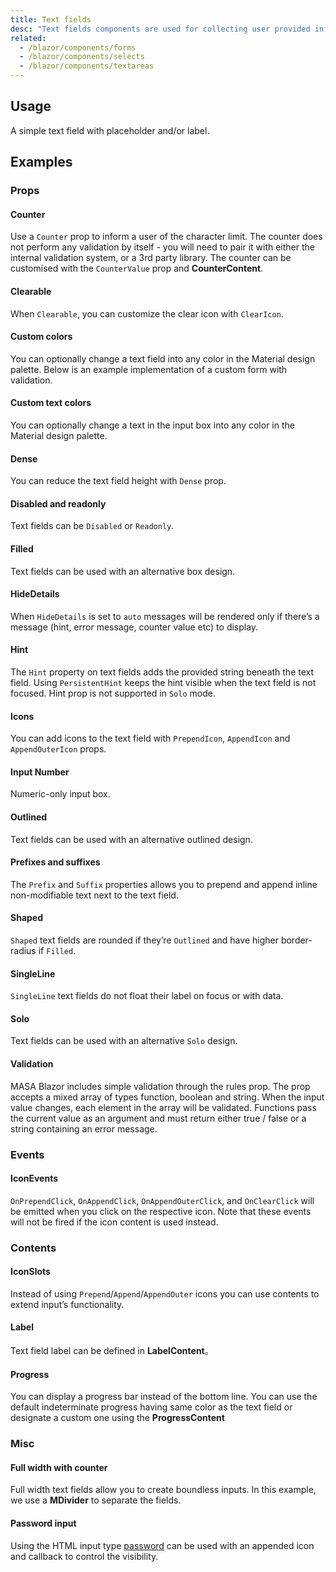 ```yaml
---
title: Text fields
desc: "Text fields components are used for collecting user provided information."
related:
  - /blazor/components/forms
  - /blazor/components/selects
  - /blazor/components/textareas
---
```


## Usage

A simple text field with placeholder and/or label.

<text-fields-usage></text-fields-usage>

## Examples

### Props

#### Counter

Use a `Counter` prop to inform a user of the character limit. The counter does not perform any validation by itself -
you will need to pair it with either the internal validation system, or a 3rd party library. The counter can be
customised with the `CounterValue` prop and **CounterContent**.

<masa-example file="Examples.components.text_fields.Counter"></masa-example>

#### Clearable

When `Clearable`, you can customize the clear icon with `ClearIcon`.

<masa-example file="Examples.components.text_fields.Clearable"></masa-example>

#### Custom colors

You can optionally change a text field into any color in the Material design palette. Below is an example implementation of a custom form with validation.

<masa-example file="Examples.components.text_fields.CustomColors"></masa-example>

#### Custom text colors

You can optionally change a text in the input box into any color in the Material design palette.

<masa-example file="Examples.components.text_fields.CustomTextColors"></masa-example>

#### Dense

You can reduce the text field height with `Dense` prop.

<masa-example file="Examples.components.text_fields.Dense"></masa-example>

#### Disabled and readonly

Text fields can be `Disabled` or `Readonly`.

<masa-example file="Examples.components.text_fields.DisabledAndReadonly"></masa-example>

#### Filled

Text fields can be used with an alternative box design.

<masa-example file="Examples.components.text_fields.Filled"></masa-example>

#### HideDetails

When `HideDetails` is set to `auto` messages will be rendered only if there’s a message (hint, error message, counter value etc) to display.

<masa-example file="Examples.components.text_fields.HideDetails"></masa-example>

#### Hint

The `Hint` property on text fields adds the provided string beneath the text field. Using `PersistentHint` keeps the
hint visible when the text field is not focused. Hint prop is not supported in `Solo` mode.

<masa-example file="Examples.components.text_fields.Hint"></masa-example>

#### Icons

You can add icons to the text field with `PrependIcon`, `AppendIcon` and `AppendOuterIcon` props.

<masa-example file="Examples.components.text_fields.Icons"></masa-example>

#### Input Number

Numeric-only input box.

<masa-example file="Examples.components.text_fields.Number"></masa-example>

#### Outlined

Text fields can be used with an alternative outlined design.

<masa-example file="Examples.components.text_fields.Outlined"></masa-example>

#### Prefixes and suffixes

The `Prefix` and `Suffix` properties allows you to prepend and append inline non-modifiable text next to the text field.

<masa-example file="Examples.components.text_fields.PrefixesAndSuffixes"></masa-example>

#### Shaped

`Shaped` text fields are rounded if they’re `Outlined` and have higher border-radius if `Filled`.

<masa-example file="Examples.components.text_fields.Shaped"></masa-example>

#### SingleLine

`SingleLine` text fields do not float their label on focus or with data.

<masa-example file="Examples.components.text_fields.SingleLine"></masa-example>

#### Solo

Text fields can be used with an alternative `Solo` design.

<masa-example file="Examples.components.text_fields.Solo"></masa-example>

#### Validation

MASA Blazor includes simple validation through the rules prop. The prop accepts a mixed array of types function, boolean and string. When the input value changes, each element in the array will be validated. Functions pass the current value as an argument and must return either true / false or a string containing an error message.

<masa-example file="Examples.components.text_fields.Validation"></masa-example>

### Events

#### IconEvents

`OnPrependClick`, `OnAppendClick`, `OnAppendOuterClick`, and `OnClearClick` will be emitted when you click on the respective icon.
Note that these events will not be fired if the icon content is used instead.

<masa-example file="Examples.components.text_fields.IconEvents"></masa-example>

### Contents

#### IconSlots

Instead of using `Prepend`/`Append`/`AppendOuter` icons you can use contents to extend input’s functionality.

<masa-example file="Examples.components.text_fields.IconSlots"></masa-example>

#### Label

Text field label can be defined in **LabelContent**。

<masa-example file="Examples.components.text_fields.Label"></masa-example>

#### Progress

You can display a progress bar instead of the bottom line. You can use the default indeterminate progress having same
color as the text field or designate a custom one using the **ProgressContent**

<masa-example file="Examples.components.text_fields.Progress"></masa-example>

### Misc

#### Full width with counter

Full width text fields allow you to create boundless inputs. In this example, we use a **MDivider** to separate the fields.

<masa-example file="Examples.components.text_fields.FullWidthWithCounter"></masa-example>

#### Password input

Using the HTML input type [password](https://developer.mozilla.org/en-US/docs/Web/HTML/Element/input/password) can be
used with an appended icon and callback to control the visibility.

<masa-example file="Examples.components.text_fields.PasswordInput"></masa-example>


